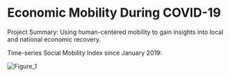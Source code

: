 # Economic Mobility During COVID-19
Project Summary: Using human-centered mobility to gain insights into local and national economic recovery. 


Time-series Social Mobility Index since January 2019:

![Figure_1](https://user-images.githubusercontent.com/57569396/108538471-d34e5680-72ac-11eb-8b9d-0f4a62305ba2.png)
